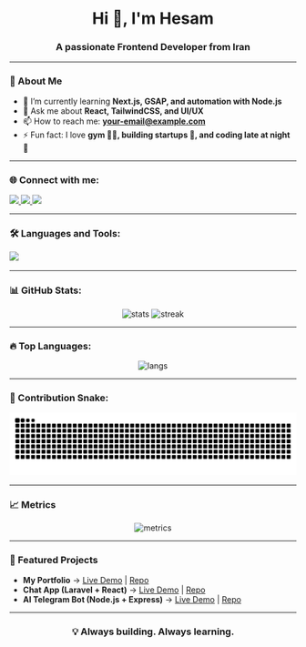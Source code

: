 <!-- Hesam GitHub Profile README -->

<h1 align="center">Hi 👋, I'm Hesam</h1>
<h3 align="center">A passionate Frontend Developer from Iran</h3>

---

### 🚀 About Me
- 🌱 I’m currently learning **Next.js, GSAP, and automation with Node.js**
- 💬 Ask me about **React, TailwindCSS, and UI/UX**
- 📫 How to reach me: **your-email@example.com**
- ⚡ Fun fact: I love **gym 🏋️‍♂️, building startups 🚀, and coding late at night 🌙**

---

### 🌐 Connect with me:
<p align="left">
  <a href="https://linkedin.com/in/your-linkedin" target="_blank">
    <img src="https://img.shields.io/badge/LinkedIn-0A66C2?style=for-the-badge&logo=linkedin&logoColor=white"/>
  </a>
  <a href="https://twitter.com/your-twitter" target="_blank">
    <img src="https://img.shields.io/badge/Twitter-1DA1F2?style=for-the-badge&logo=twitter&logoColor=white"/>
  </a>
  <a href="mailto:your-email@example.com">
    <img src="https://img.shields.io/badge/Email-D14836?style=for-the-badge&logo=gmail&logoColor=white"/>
  </a>
</p>

---

### 🛠 Languages and Tools:
<p>
  <img src="https://skillicons.dev/icons?i=html,css,js,react,nextjs,tailwind,nodejs,express,git,github,vscode" />
</p>

---

### 📊 GitHub Stats:
<p align="center">
  <img src="https://github-readme-stats.vercel.app/api?username=hesam0987hhe&show_icons=true&theme=tokyonight" alt="stats" />
  <img src="https://github-readme-streak-stats.herokuapp.com/?user=hesam0987hhe&theme=tokyonight" alt="streak"/>
</p>

---

### 🔥 Top Languages:
<p align="center">
  <img src="https://github-readme-stats.vercel.app/api/top-langs/?username=hesam0987hhe&layout=compact&theme=tokyonight" alt="langs"/>
</p>

---

### 🐍 Contribution Snake:
<p align="center">
  <img src="https://raw.githubusercontent.com/hesam0987hhe/hesam0987hhe/output/github-contribution-grid-snake.svg" alt="snake"/>
</p>

---

### 📈 Metrics
<p align="center">
  <img src="https://raw.githubusercontent.com/hesam0987hhe/hesam0987hhe/main/github-metrics.svg" alt="metrics"/>
</p>

---

### 🚀 Featured Projects
- **My Portfolio** → [Live Demo](#) | [Repo](#)
- **Chat App (Laravel + React)** → [Live Demo](#) | [Repo](#)
- **AI Telegram Bot (Node.js + Express)** → [Live Demo](#) | [Repo](#)

---

<h3 align="center">💡 Always building. Always learning.</h3>
